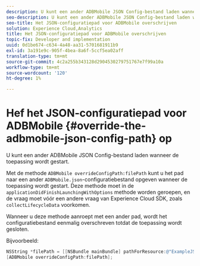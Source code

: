 ```yaml
---
description: U kunt een ander ADBMobile JSON Config-bestand laden wanneer de toepassing wordt gestart.
seo-description: U kunt een ander ADBMobile JSON Config-bestand laden wanneer de toepassing wordt gestart.
seo-title: Het JSON-configuratiepad voor ADBMobile overschrijven
solution: Experience Cloud,Analytics
title: Het JSON-configuratiepad voor ADBMobile overschrijven
topic-fix: Developer and implementation
uuid: 0d1be674-c634-4a48-aa31-5701681911b9
exl-id: 3a191e9c-905f-4bea-8a6f-5ccf5ea02aff
translation-type: tm+mt
source-git-commit: 4c2a255b343128d2904530279751767e7f99a10a
workflow-type: tm+mt
source-wordcount: '120'
ht-degree: 1%

---
```


# Hef het JSON-configuratiepad voor ADBMobile {#override-the-adbmobile-json-config-path} op

U kunt een ander ADBMobile JSON Config-bestand laden wanneer de toepassing wordt gestart.

Met de methode `ADBMobile overrideConfigPath:filePath` kunt u het pad naar een ander `ADBMobile.json`-configuratiebestand opgeven wanneer de toepassing wordt gestart. Deze methode moet in de `applicationDidFinishLaunchingWithOptions` methode worden geroepen, en de vraag moet vóór een andere vraag van Experience Cloud SDK, zoals `collectLifecycleData` voorkomen.

Wanneer u deze methode aanroept met een ander pad, wordt het configuratiebestand eenmalig overschreven totdat de toepassing wordt gesloten.

Bijvoorbeeld:

```objective-c
NSString *filePath = [[NSBundle mainBundle] pathForResource:@"ExampleJSONFile" ofType:@"json"]; 
[ADBMobile overrideConfigPath:filePath];
```
